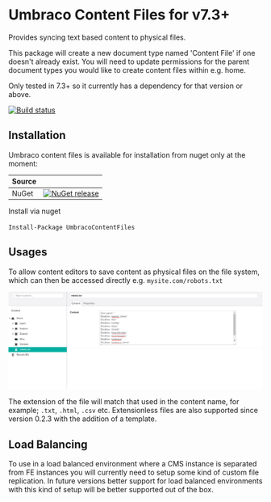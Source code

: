 # Umbraco Content Files for v7.3+
Provides syncing text based content to physical files. 

This package will create a new document type named 'Content File' if one doesn't already exist. 
You will need to update permissions for the parent document types you would like to create content files within e.g. home.

Only tested in 7.3+ so it currently has a dependency for that version or above.

[![Build status](https://ci.appveyor.com/api/projects/status/3ngp3mxc0cishqkw?svg=true)](https://ci.appveyor.com/project/BarFoo/UmbracoContentFiles)

## Installation
Umbraco content files is available for installation from nuget only at the moment:

| Source      |             |
|-------------|-------------|
| NuGet       | [![NuGet release](https://img.shields.io/nuget/v/UmbracoContentFiles.svg)](https://www.nuget.org/packages/UmbracoContentFiles)|

Install via nuget

`Install-Package UmbracoContentFiles`

## Usages
To allow content editors to save content as physical files on the file system, which can then be accessed directly e.g. `mysite.com/robots.txt`

![alt text](https://raw.githubusercontent.com/BarFoo/UmbracoContentFiles/master/docs/screen1.PNG "Screenshot 1")

The extension of the file will match that used in the content name, for example; `.txt`, `.html`, `.csv` etc. Extensionless files are also supported since version 0.2.3 with the addition of a template.

## Load Balancing

To use in a load balanced environment where a CMS instance is separated from FE instances you will currently need to setup some kind of custom file replication. In future versions better support for load balanced environments with this kind of setup will be better supported out of the box.
